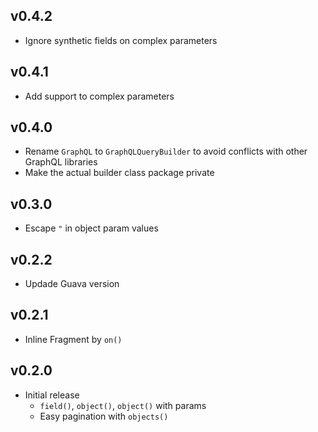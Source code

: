 ## v0.4.2

- Ignore synthetic fields on complex parameters

## v0.4.1

- Add support to complex parameters

## v0.4.0

- Rename `GraphQL` to `GraphQLQueryBuilder` to avoid conflicts with other GraphQL libraries
- Make the actual builder class package private

## v0.3.0

- Escape `"` in object param values

## v0.2.2

- Updade Guava version

## v0.2.1

- Inline Fragment by `on()`

## v0.2.0

- Initial release
  - `field()`, `object()`, `object()` with params
  - Easy pagination with `objects()`
